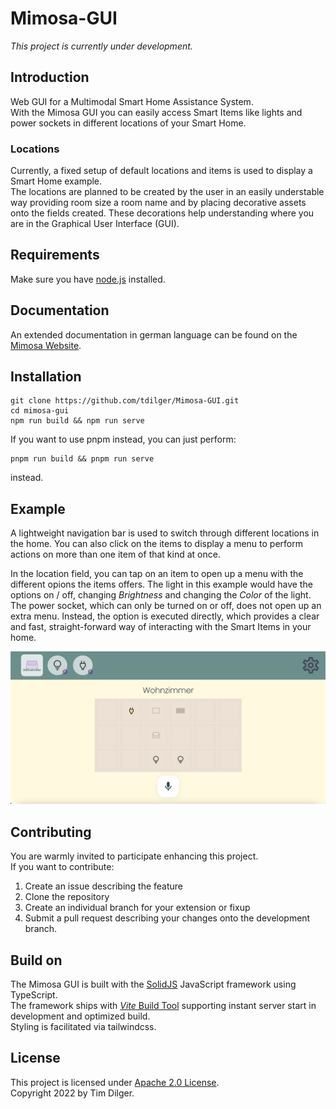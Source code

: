 # Mimosa-GUI
*This project is currently under development.*  

## Introduction
Web GUI for a Multimodal Smart Home Assistance System.  
With the Mimosa GUI you can easily access Smart Items like lights and power sockets in different locations of your Smart Home.  

### Locations
Currently, a fixed setup of default locations and items is used to display a Smart Home example.  
The locations are planned to be created by the user in an easily understable way providing room size a room name and by placing decorative assets onto the fields created. These decorations help understanding where you are in the Graphical User Interface (GUI).

## Requirements
Make sure you have [node.js](https://nodejs.org/en/) installed.

## Documentation
An extended documentation in german language can be found on the [Mimosa Website](https://www.mimo-sa.org).

## Installation
```
git clone https://github.com/tdilger/Mimosa-GUI.git  
cd mimosa-gui  
npm run build && npm run serve
```  

If you want to use pnpm instead, you can just perform:  
```
pnpm run build && pnpm run serve
``` 
instead.

## Example
A lightweight navigation bar is used to switch through different locations in the home. You can also click on the items to display a menu to perform actions on more than one item of that kind at once.  

In the location field, you can tap on an item to open up a menu with the different opions the items offers. The light in this example would have the options on / off, changing *Brightness* and changing the *Color* of the light.  
The power socket, which can only be turned on or off, does not open up an extra menu. Instead, the option is executed directly, which provides a clear and fast, straight-forward way of interacting with the Smart Items in your home.  

![Mimosa GUI Example](docs/images/overview_mimosa-gui.webp)

## Contributing
You are warmly invited to participate enhancing this project.  
If you want to contribute:  
1. Create an issue describing the feature
2. Clone the repository
3. Create an individual branch for your extension or fixup
4. Submit a pull request describing your changes onto the development branch. 

## Build on
The Mimosa GUI is built with the [SolidJS](https://www.solidjs.com/) JavaScript framework using TypeScript.  
The framework ships with [*Vite* Build Tool](https://vitejs.dev/) supporting instant server start in development and optimized build.  
Styling is facilitated via tailwindcss.

## License
This project is licensed under [Apache 2.0 License](LICENSE).  
Copyright 2022 by Tim Dilger.
